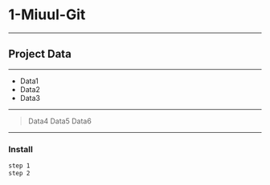 # 1-Miuul-Git 

---
## Project Data 

---
- Data1
- Data2
- Data3
---
> Data4
> Data5
> Data6
---
### Install 
``` sh
step 1
step 2
```

